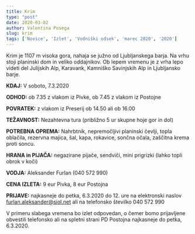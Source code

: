 ```yaml
---
title: Krim
type: "post"
date: 2020-03-02
author: Valentina Posega
slug: krim
tags: ['Novice', 'Izlet', 'Vodniški odsek', 'marec 2020', '2020']
---
```


Krim je 1107 m visoka gora, nahaja se južno od Ljubljanskega barja. Na vrhu stoji planinski dom in veliko oddajnikov. Ob lepem vremenu je z vrha lepo videti del Julijskih Alp, Karavank, Kamniško Savinjskih Alp in Ljubljansko barje.
<!--more--> 
**KDAJ:** V soboto, 7.3.2020

**ODHOD:** ob 7.35 z vlakom iz Pivke, ob 7.45 z vlakom iz Postojne

**POVRATEK:**  z vlakom iz Preserij ob 14.50 ali ob 16.00

**TEŽAVNOST:** Nezahtevna tura (približno 5 ur skupne hoje gor in dol)

**POTREBNA OPREMA:** Nahrbtnik, nepremočljivi planinski čevlji, topla oblačila, rezervna majica, šal, kapa, rokavice, sončna očala, zaščitna krema proti soncu. 

**HRANA in PIJAČA:** negazirane pijače, sendviči, mini prigrizki (lahko topli obrok v koči)

**VODJA:** Aleksander Furlan (040 572 990)

**CENA IZLETA:** 9 eur Pivka, 8 eur Postojna

**PRIJAVE:** najkasneje do petka, 6.3.2020 do 12. ure na elektronski naslov furlan.aleksander@siol.net  ali na telefonsko številko 040 572 990

V primeru slabega vremena bo izlet odpovedan, o čemer bomo prijavljene obvestili telefonsko ali na spletni strani PD Postojna najkasneje do petka, 6.3.2020.
